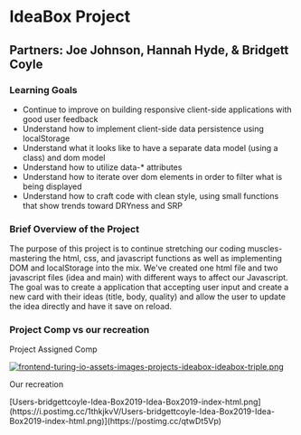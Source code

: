 <h1>IdeaBox Project</h1>
<h2>Partners: Joe Johnson, Hannah Hyde, & Bridgett Coyle</h2>


<h3>Learning Goals</h3>
<ul>
  <li>Continue to improve on building responsive client-side applications with good user feedback</li>
  <li>Understand how to implement client-side data persistence using localStorage</li>
  <li>Understand what it looks like to have a separate data model (using a class) and dom model</li>
  <li>Understand how to utilize data-* attributes</li>
  <li>Understand how to iterate over dom elements in order to filter what is being displayed</li>
  <li>Understand how to craft code with clean style, using small functions that show trends toward DRYness and SRP</li>
</ul>

<h3>Brief Overview of the Project</h3>
<p>The purpose of this project is to continue stretching our coding muscles- mastering the html, css, and javascript functions as well as implementing DOM and localStorage into the mix. We've created one html file and two javascript files (idea and main) with different ways to affect our Javascript. The goal was to create a application that accepting user input and create a new card with their ideas (title, body, quality) and allow the user to update the idea directly and have it save on reload. </p>


<h3>Project Comp vs our recreation</h3>
<p>Project Assigned Comp</p>

[![frontend-turing-io-assets-images-projects-ideabox-ideabox-triple.png](https://i.postimg.cc/KjCdSCNM/frontend-turing-io-assets-images-projects-ideabox-ideabox-triple.png)](https://postimg.cc/QKk6c4v8)


<p>Our recreation</p>
[Users-bridgettcoyle-Idea-Box2019-Idea-Box2019-index-html.png](https://i.postimg.cc/1thkjkvV/Users-bridgettcoyle-Idea-Box2019-Idea-Box2019-index-html.png)](https://postimg.cc/qtwDt5Vp)
